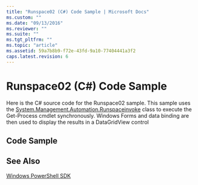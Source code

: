 ```yaml
---
title: "Runspace02 (C#) Code Sample | Microsoft Docs"
ms.custom: ""
ms.date: "09/13/2016"
ms.reviewer: ""
ms.suite: ""
ms.tgt_pltfrm: ""
ms.topic: "article"
ms.assetid: 59a7b8b9-f72e-43fd-9a10-77404441a3f2
caps.latest.revision: 6
---
```

# Runspace02 (C#) Code Sample
Here is the C# source code for the Runspace02 sample. This sample uses the [System.Management.Automation.Runspaceinvoke](/dotnet/api/System.Management.Automation.RunspaceInvoke) class to execute the Get-Process cmdlet synchronously. Windows Forms and data binding are then used to display the results in a DataGridView control

## Code Sample
<!-- TODO: review snippet reference  [!CODE [msh_samplesrunspace01#runspace02all](msh_samplesrunspace01#runspace02all)]  -->

## See Also
 [Windows PowerShell SDK](../windows-powershell-reference.md)
